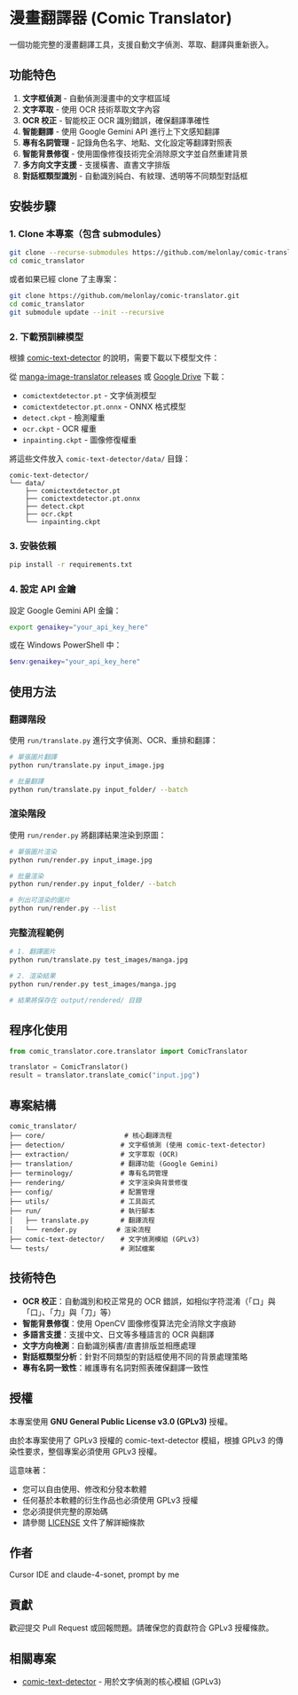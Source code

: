 # 漫畫翻譯器 (Comic Translator)

一個功能完整的漫畫翻譯工具，支援自動文字偵測、萃取、翻譯與重新嵌入。

## 功能特色

1. **文字框偵測** - 自動偵測漫畫中的文字框區域
2. **文字萃取** - 使用 OCR 技術萃取文字內容
3. **OCR 校正** - 智能校正 OCR 識別錯誤，確保翻譯準確性
4. **智能翻譯** - 使用 Google Gemini API 進行上下文感知翻譯
5. **專有名詞管理** - 記錄角色名字、地點、文化設定等翻譯對照表
6. **智能背景修復** - 使用圖像修復技術完全消除原文字並自然重建背景
7. **多方向文字支援** - 支援橫書、直書文字排版
8. **對話框類型識別** - 自動識別純白、有紋理、透明等不同類型對話框

## 安裝步驟

### 1. Clone 本專案（包含 submodules）

```bash
git clone --recurse-submodules https://github.com/melonlay/comic-translator.git
cd comic_translator
```

或者如果已經 clone 了主專案：

```bash
git clone https://github.com/melonlay/comic-translator.git
cd comic_translator
git submodule update --init --recursive
```

### 2. 下載預訓練模型

根據 [comic-text-detector](https://github.com/dmMaze/comic-text-detector) 的說明，需要下載以下模型文件：

從 [manga-image-translator releases](https://github.com/zyddnys/manga-image-translator/releases/tag/beta-0.2.1) 或 [Google Drive](https://drive.google.com/drive/folders/1cTsXP5NYTCjhPVxwScdhxqJleHuIOyXG?usp=sharing) 下載：

- `comictextdetector.pt` - 文字偵測模型
- `comictextdetector.pt.onnx` - ONNX 格式模型
- `detect.ckpt` - 檢測權重
- `ocr.ckpt` - OCR 權重  
- `inpainting.ckpt` - 圖像修復權重

將這些文件放入 `comic-text-detector/data/` 目錄：

```
comic-text-detector/
└── data/
    ├── comictextdetector.pt
    ├── comictextdetector.pt.onnx
    ├── detect.ckpt
    ├── ocr.ckpt
    └── inpainting.ckpt
```

### 3. 安裝依賴

```bash
pip install -r requirements.txt
```

### 4. 設定 API 金鑰

設定 Google Gemini API 金鑰：
```bash
export genaikey="your_api_key_here"
```

或在 Windows PowerShell 中：
```powershell
$env:genaikey="your_api_key_here"
```

## 使用方法

### 翻譯階段

使用 `run/translate.py` 進行文字偵測、OCR、重排和翻譯：

```bash
# 單張圖片翻譯
python run/translate.py input_image.jpg

# 批量翻譯
python run/translate.py input_folder/ --batch
```

### 渲染階段

使用 `run/render.py` 將翻譯結果渲染到原圖：

```bash
# 單張圖片渲染
python run/render.py input_image.jpg

# 批量渲染
python run/render.py input_folder/ --batch

# 列出可渲染的圖片
python run/render.py --list
```

### 完整流程範例

```bash
# 1. 翻譯圖片
python run/translate.py test_images/manga.jpg

# 2. 渲染結果
python run/render.py test_images/manga.jpg

# 結果將保存在 output/rendered/ 目錄
```

## 程序化使用

```python
from comic_translator.core.translator import ComicTranslator

translator = ComicTranslator()
result = translator.translate_comic("input.jpg")
```

## 專案結構

```
comic_translator/
├── core/                    # 核心翻譯流程
├── detection/              # 文字框偵測 (使用 comic-text-detector)
├── extraction/             # 文字萃取 (OCR)
├── translation/            # 翻譯功能 (Google Gemini)
├── terminology/            # 專有名詞管理
├── rendering/              # 文字渲染與背景修復
├── config/                 # 配置管理
├── utils/                  # 工具函式
├── run/                    # 執行腳本
│   ├── translate.py        # 翻譯流程
│   └── render.py          # 渲染流程
├── comic-text-detector/    # 文字偵測模組 (GPLv3)
└── tests/                  # 測試檔案
```

## 技術特色

- **OCR 校正**：自動識別和校正常見的 OCR 錯誤，如相似字符混淆（「ロ」與「口」、「力」與「刀」等）
- **智能背景修復**：使用 OpenCV 圖像修復算法完全消除文字痕跡
- **多語言支援**：支援中文、日文等多種語言的 OCR 與翻譯
- **文字方向檢測**：自動識別橫書/直書排版並相應處理
- **對話框類型分析**：針對不同類型的對話框使用不同的背景處理策略
- **專有名詞一致性**：維護專有名詞對照表確保翻譯一致性


## 授權

本專案使用 **GNU General Public License v3.0 (GPLv3)** 授權。

由於本專案使用了 GPLv3 授權的 comic-text-detector 模組，根據 GPLv3 的傳染性要求，整個專案必須使用 GPLv3 授權。

這意味著：
- 您可以自由使用、修改和分發本軟體
- 任何基於本軟體的衍生作品也必須使用 GPLv3 授權
- 您必須提供完整的原始碼
- 請參閱 [LICENSE](LICENSE) 文件了解詳細條款

## 作者

Cursor IDE and claude-4-sonet, prompt by me 

## 貢獻

歡迎提交 Pull Request 或回報問題。請確保您的貢獻符合 GPLv3 授權條款。

## 相關專案

- [comic-text-detector](https://github.com/dmMaze/comic-text-detector) - 用於文字偵測的核心模組 (GPLv3) 